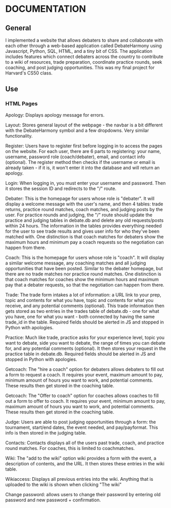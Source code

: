 # DOCUMENTATION

## General

I implemented a website that allows debaters to share and collaborate with each other through a web-based application called DebateHarmony using Javascript, Python,
SQL, HTML, and a tiny bit of CSS. The application includes features which connect debaters across the country to contribute to a wiki of resources, trade preparation, coordinate practice
rounds, seek coaching, and post judging opportunities. This was my final project for Harvard's CS50 class.

## Use
### HTML Pages

Apology: Displays apology message for errors.

Layout: Stores general layout of the webpage - the navbar is a bit different with the DebateHarmony symbol and a few dropdowns. Very similar functionality.

Register: Users have to register first before logging in to access the pages on the website. For each user, there are 6 parts to
registering: your name, username, password role (coach/debater), email, and contact info (optional). The register method then checks if the username  or email is already taken - if it is, it won't enter it into the
database and will return an apology.

Login: When logging in, you must enter your username and password. Then it stores the session ID and redirects to the "/" route.

Debater: This is the homepage for users whose role is "debater". It will display a welcome message with the user's name, and then 4 tables: trade
returns, practice round matches, coach matches, and judging posts by the user. For practice rounds and judging, the "/" route should update the
practice and judging tables in debate.db and delete any old requests/posts within 24 hours. The information in the tables provides everything needed
for the user to see trade results and gives user info for who they've been matched with. One distinction is that coach matches for debaters show the
maximum hours and minimum pay a coach requests so the negotiation can happen from there.

Coach: This is the homepage for users whose role is "coach". It will display a similar welcome message, any coaching matches and all judging
opportunities that have been posted. Similar to the debater homepage, but there are no trade matches nor practice round matches. One distinction is that
coach matches for coaches show the minimum hours and maximum pay that a debater requests, so that the negotiation can happen from there.

Trade: The trade form intakes a lot of information: a URL link to your prep, topic and contents for what you have, topic and contents for what you
receive, and any potential comments (optional). This trade information then gets stored as two entries in the trades table of debate.db - one for
what you have, one for what you want - both connected by having the same trade_id in the table. Required fields should be alerted in JS and
stopped in Python with apologies.

Practice: Much like trade, practice asks for your experience level, topic you want to debate, side you want to debate, the range of times you can
debate for, and any potential comments (optional). It then stores your request in the practice table in debate.db. Required fields should be alerted
in JS and stopped in Python with apologies.

Getcoach: The "hire a coach" option for debaters allows debaters to fill out a form to request a coach. It requires your event, maximum amount to pay,
minimum amount of hours you want to work, and potential comments. These results then get stored in the coaching table.

Getcoach: The "Offer to coach" option for coaches allows coaches to fill out a form to offer to coach. It requires your event, minimum amount to pay,
maximum amount of hours you want to work, and potential comments. These results then get stored in the coaching table.

Judge: Users are able to post judging opportunities through a form: the tournament, start/end dates, the event needed, and pay/payformat.
This info is then stored in the judging table.

Contacts: Contacts displays all of the users past trade, coach, and practice round matches. For coaches, this is limited to coachmatches.

Wiki: The "add to the wiki" option wiki provides a form with the event, a description of contents, and the URL. It then stores these entries
in the wiki table.

Wikiaccess: Displays all previous entries into the wiki. Anything that is uploaded to the wiki is shown when clicking "The wiki"

Change password: allows users to change their password by entering old password and new password + confirmation.
